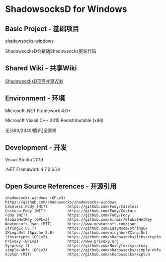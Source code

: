 # ShadowsocksD for Windows

## Basic Project - 基础项目

[shadowsocks-windows](https://github.com/shadowsocks/shadowsocks-windows)

ShadowsocksD会跟随Shadowsocks更新代码

## Shared Wiki - 共享Wiki

[ShadowsocksD项目共享Wiki](https://github.com/CGDF-Github/SSD-Windows/wiki)

## Environment - 环境

Microsoft .NET Framework 4.0+

Microsoft Visual C++ 2015 Redistributable (x86)

无\[360/2345/腾讯\]全家桶

## Development - 开发

Visual Studio 2019

.NET Framework 4.7.2 SDK

## Open Source References - 开源引用
```
shadowsocks-windows (GPLv3) https://github.com/shadowsocks/shadowsocks-windows
Caseless.Fody (MIT)         https://github.com/Fody/Caseless
Costura.Fody (MIT)          https://github.com/Fody/Costura
Fody (MIT)                  https://github.com/Fody/Fody
GlobalHotKey (GPLv3)        https://github.com/kirmir/GlobalHotKey
Newtonsoft.Json (MIT)       https://www.newtonsoft.com/json
StringEx.CS ()              https://github.com/LazyMode/StringEx
ZXing.Net (Apache 2.0)      https://github.com/micjahn/ZXing.Net
libsscrypto (GPLv2)         https://github.com/shadowsocks/libsscrypto
Privoxy (GPLv2)             https://www.privoxy.org
Sysproxy ()                 https://github.com/Noisyfox/sysproxy
simple-obfs (GPLv3)         https://github.com/shadowsocks/simple-obfs
kcptun (MIT)                https://github.com/shadowsocks/kcptun
```
